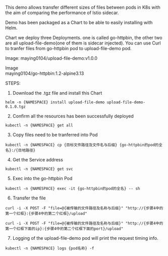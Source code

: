 This demo allows transfer different sizes of files between pods in K8s with the aim of comparing the performance of Istio sidecar.

Demo has been packaged as a Chart to be able to easily installing with Helm.

Chart we deploy three Deployments. one is called go-httpbin, the other two are all upload-file-demo(one of them is sidecar injected). You can use Curl to tranfer files from go-httpbin pod to upload-file-demo pod.

Image:
maying0104/upload-file-demo:v1.0.0


Image	
maying0104/go-httpbin:1.2-alpine3.13


STEPS:
1. Download the .tgz file and install this Chart

`helm -n {NAMESPACE} install upload-file-demo upload-file-demo-0.1.0.tgz`

2. Confirm all the resources has been successfully deployed 

`kubectl -n {NAMESPACE} get all`

3. Copy files need to be tranferred into Pod

`kubectl -n {NAMESPACE} cp {目标文件路径及文件名与后缀} {go-httpbin的pod的全名}:/{目地路径}`

4. Get the Service address

`kubectl -n {NAMESPACE} get svc`

5. Exec into the go-httpbin Pod

`kubectl -n {NAMESPACE} exec -it {go-httpbin的pod的全名} -- sh`

6. Transfer the file

`curl -i -X POST -F "file=@{被传输的文件路径及名称与后缀}" "http://{步骤4中的第一个红框}:{步骤4中的第二个红框}/upload"`

`curl -i -X POST -F "file=@{被传输的文件路径及名称与后缀}" "http://{步骤4中的第一个红框下面的ip}:{步骤4中的第二个红框下面的port}/upload"`

7. Logging of the upload-file-demo pod will print the request timing info.

`kubectl -n {NAMESPACE} logs {pod名称} -f`
